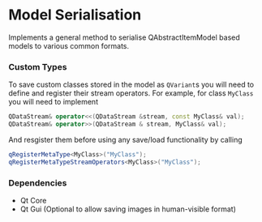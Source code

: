 # Model Serialisation

Implements a general method to serialise QAbstractItemModel based models to various common formats.

### Custom Types

To save custom classes stored in the model as `QVariant`s you will need to define and register their stream operators. For example, for class `MyClass` you will need to implement
```C++
QDataStream& operator<<(QDataStream &stream, const MyClass& val);
QDataStream& operator>>(QDataStream & stream, MyClass& val);
```
And resgister them before using any save/load functionality by calling
```C++
qRegisterMetaType<MyClass>("MyClass");
qRegisterMetaTypeStreamOperators<MyClass>("MyClass");
```

### Dependencies

+ Qt Core
+ Qt Gui (Optional to allow saving images in human-visible format)